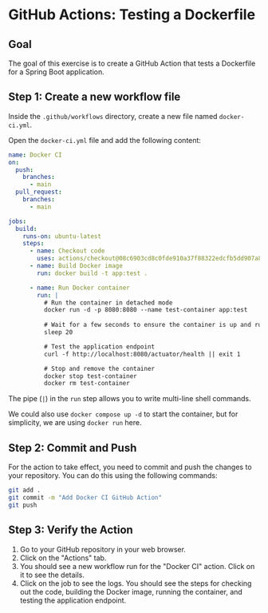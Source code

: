 # GitHub Actions: Testing a Dockerfile

## Goal
The goal of this exercise is to create a GitHub Action that tests a Dockerfile for a Spring Boot application.

## Step 1: Create a new workflow file
Inside the `.github/workflows` directory, create a new file named `docker-ci.yml`.

Open the `docker-ci.yml` file and add the following content:
```yaml
name: Docker CI
on:
  push:
    branches:
      - main
  pull_request:
    branches:
      - main

jobs:
  build:
    runs-on: ubuntu-latest
    steps:
      - name: Checkout code
        uses: actions/checkout@08c6903cd8c0fde910a37f88322edcfb5dd907a8 # v5.0.0
      - name: Build Docker image
        run: docker build -t app:test .

      - name: Run Docker container
        run: |
          # Run the container in detached mode
          docker run -d -p 8080:8080 --name test-container app:test
          
          # Wait for a few seconds to ensure the container is up and running
          sleep 20

          # Test the application endpoint
          curl -f http://localhost:8080/actuator/health || exit 1

          # Stop and remove the container
          docker stop test-container
          docker rm test-container
```

The pipe (`|`) in the `run` step allows you to write multi-line shell commands.

We could also use `docker compose up -d` to start the container, but for simplicity, we are using `docker run` here.

## Step 2: Commit and Push
For the action to take effect, you need to commit and push the changes to your repository.
You can do this using the following commands:
```bash
git add .
git commit -m "Add Docker CI GitHub Action"
git push
```

## Step 3: Verify the Action
1. Go to your GitHub repository in your web browser.
2. Click on the "Actions" tab.
3. You should see a new workflow run for the "Docker CI" action. Click on
it to see the details.
4. Click on the job to see the logs. You should see the steps for checking out
the code, building the Docker image, running the container, and testing the
application endpoint.
